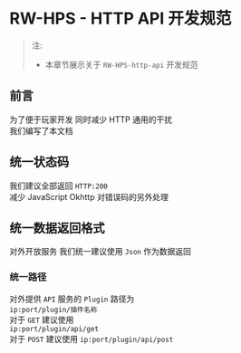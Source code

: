 # RW-HPS - HTTP API 开发规范

> 注:
> - 本章节展示关于 `RW-HPS-http-api` 开发规范

## 前言
为了便于玩家开发 同时减少 HTTP 通用的干扰  
我们编写了本文档


## 统一状态码
我们建议全部返回 `HTTP:200`  
减少 JavaScript Okhttp 对错误码的另外处理

## 统一数据返回格式
对外开放服务 我们统一建议使用 `Json` 作为数据返回

### 统一路径
对外提供 `API` 服务的 `Plugin` 路径为  
`ip:port/plugin/插件名称`  
对于 `GET` 建议使用  
`ip:port/plugin/api/get`  
对于 `POST` 建议使用
`ip:port/plugin/api/post`
